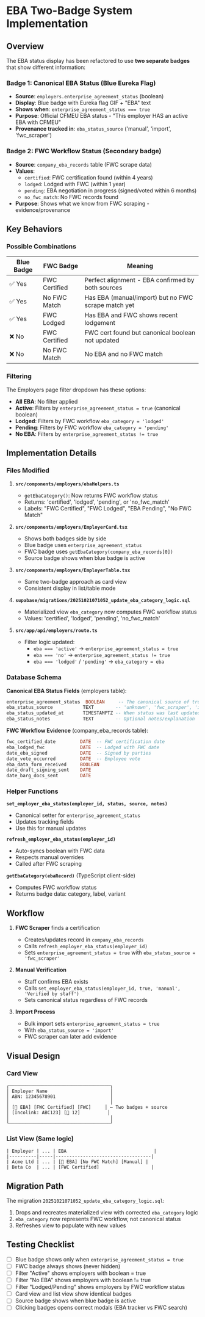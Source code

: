 # EBA Two-Badge System Implementation

## Overview

The EBA status display has been refactored to use **two separate badges** that show different information:

### Badge 1: Canonical EBA Status (Blue Eureka Flag)
- **Source**: `employers.enterprise_agreement_status` (boolean)
- **Display**: Blue badge with Eureka flag GIF + "EBA" text
- **Shows when**: `enterprise_agreement_status === true`
- **Purpose**: Official CFMEU EBA status - "This employer HAS an active EBA with CFMEU"
- **Provenance tracked in**: `eba_status_source` ('manual', 'import', 'fwc_scraper')

### Badge 2: FWC Workflow Status (Secondary badge)
- **Source**: `company_eba_records` table (FWC scrape data)
- **Values**:
  - `certified`: FWC certification found (within 4 years)
  - `lodged`: Lodged with FWC (within 1 year)
  - `pending`: EBA negotiation in progress (signed/voted within 6 months)
  - `no_fwc_match`: No FWC records found
- **Purpose**: Shows what we know from FWC scraping - evidence/provenance

## Key Behaviors

### Possible Combinations

| Blue Badge | FWC Badge | Meaning |
|------------|-----------|---------|
| ✅ Yes | FWC Certified | Perfect alignment - EBA confirmed by both sources |
| ✅ Yes | No FWC Match | Has EBA (manual/import) but no FWC scrape match yet |
| ✅ Yes | FWC Lodged | Has EBA and FWC shows recent lodgement |
| ❌ No | FWC Certified | FWC cert found but canonical boolean not updated |
| ❌ No | No FWC Match | No EBA and no FWC match |

### Filtering

The Employers page filter dropdown has these options:
- **All EBA**: No filter applied
- **Active**: Filters by `enterprise_agreement_status = true` (canonical boolean)
- **Lodged**: Filters by FWC workflow `eba_category = 'lodged'`
- **Pending**: Filters by FWC workflow `eba_category = 'pending'`
- **No EBA**: Filters by `enterprise_agreement_status != true`

## Implementation Details

### Files Modified

1. **`src/components/employers/ebaHelpers.ts`**
   - `getEbaCategory()`: Now returns FWC workflow status
   - Returns: 'certified', 'lodged', 'pending', or 'no_fwc_match'
   - Labels: "FWC Certified", "FWC Lodged", "EBA Pending", "No FWC Match"

2. **`src/components/employers/EmployerCard.tsx`**
   - Shows both badges side by side
   - Blue badge uses `enterprise_agreement_status`
   - FWC badge uses `getEbaCategory(company_eba_records[0])`
   - Source badge shows when blue badge is active

3. **`src/components/employers/EmployerTable.tsx`**
   - Same two-badge approach as card view
   - Consistent display in list/table mode

4. **`supabase/migrations/20251021071052_update_eba_category_logic.sql`**
   - Materialized view `eba_category` now computes FWC workflow status
   - Values: 'certified', 'lodged', 'pending', 'no_fwc_match'

5. **`src/app/api/employers/route.ts`**
   - Filter logic updated:
     - `eba === 'active'` → `enterprise_agreement_status = true`
     - `eba === 'no'` → `enterprise_agreement_status != true`
     - `eba === 'lodged'` / `'pending'` → `eba_category = eba`

### Database Schema

**Canonical EBA Status Fields** (employers table):
```sql
enterprise_agreement_status  BOOLEAN     -- The canonical source of truth
eba_status_source           TEXT        -- 'unknown', 'fwc_scraper', 'import', 'manual'
eba_status_updated_at       TIMESTAMPTZ -- When status was last updated
eba_status_notes            TEXT        -- Optional notes/explanation
```

**FWC Workflow Evidence** (company_eba_records table):
```sql
fwc_certified_date         DATE  -- FWC certification date
eba_lodged_fwc             DATE  -- Lodged with FWC date
date_eba_signed            DATE  -- Signed by parties
date_vote_occurred         DATE  -- Employee vote
eba_data_form_received     BOOLEAN
date_draft_signing_sent    DATE
date_barg_docs_sent        DATE
```

### Helper Functions

**`set_employer_eba_status(employer_id, status, source, notes)`**
- Canonical setter for `enterprise_agreement_status`
- Updates tracking fields
- Use this for manual updates

**`refresh_employer_eba_status(employer_id)`**
- Auto-syncs boolean with FWC data
- Respects manual overrides
- Called after FWC scraping

**`getEbaCategory(ebaRecord)`** (TypeScript client-side)
- Computes FWC workflow status
- Returns badge data: category, label, variant

## Workflow

1. **FWC Scraper** finds a certification
   - Creates/updates record in `company_eba_records`
   - Calls `refresh_employer_eba_status(employer_id)`
   - Sets `enterprise_agreement_status = true` with `eba_status_source = 'fwc_scraper'`

2. **Manual Verification**
   - Staff confirms EBA exists
   - Calls `set_employer_eba_status(employer_id, true, 'manual', 'Verified by staff')`
   - Sets canonical status regardless of FWC records

3. **Import Process**
   - Bulk import sets `enterprise_agreement_status = true`
   - With `eba_status_source = 'import'`
   - FWC scraper can later add evidence

## Visual Design

### Card View
```
┌─────────────────────────────────────┐
│ Employer Name                       │
│ ABN: 12345678901                    │
│                                     │
│ [🏴 EBA] [FWC Certified] [FWC]     │ ← Two badges + source
│ [Incolink: ABC123] [👥 12]          │
│                                     │
└─────────────────────────────────────┘
```

### List View (Same logic)
```
| Employer | ... | EBA                                |
|----------|-----|-----------------------------------|
| Acme Ltd | ... | [🏴 EBA] [No FWC Match] [Manual] |
| Beta Co  | ... | [FWC Certified]                   |
```

## Migration Path

The migration `20251021071052_update_eba_category_logic.sql`:
1. Drops and recreates materialized view with corrected `eba_category` logic
2. `eba_category` now represents FWC workflow, not canonical status
3. Refreshes view to populate with new values

## Testing Checklist

- [ ] Blue badge shows only when `enterprise_agreement_status = true`
- [ ] FWC badge always shows (never hidden)
- [ ] Filter "Active" shows employers with boolean = true
- [ ] Filter "No EBA" shows employers with boolean != true
- [ ] Filter "Lodged/Pending" shows employers by FWC workflow status
- [ ] Card view and list view show identical badges
- [ ] Source badge shows when blue badge is active
- [ ] Clicking badges opens correct modals (EBA tracker vs FWC search)
